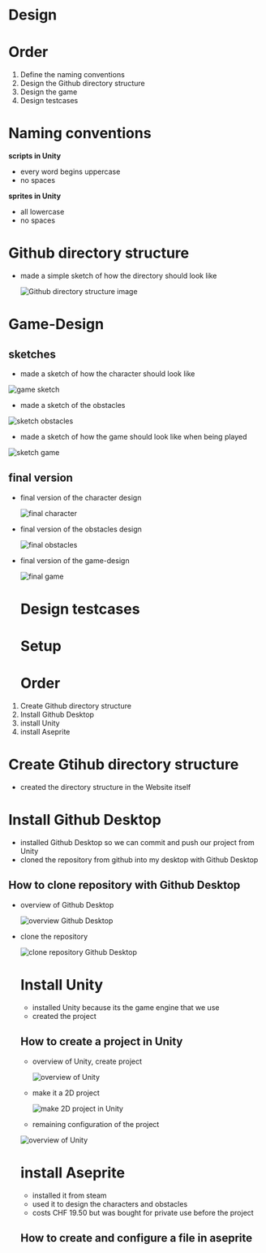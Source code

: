 # Design

# Order
1. Define the naming conventions
1. Design the Github directory structure
1. Design the game 
1. Design testcases

# Naming conventions

**scripts in Unity**

- every word begins uppercase
- no spaces

**sprites in Unity**

- all lowercase
- no spaces

# Github directory structure

- made a simple sketch of how the directory should look like

  ![Github directory structure image](../../01_Documentation/02_Resources/images/realize-sketch-directories.jpg)

# Game-Design

## sketches

- made a sketch of how the character should look like

 ![game sketch](../../01_Documentation/02_Resources/images/realize-sketch-character.jpg)

 - made a sketch of the obstacles

 ![sketch obstacles](../../01_Documentation/02_Resources/images/realize-sketch-obstacles.jpg)

 - made a sketch of how the game should look like when being played

  ![sketch game](../../01_Documentation/02_Resources/images/realize-sketch-game.jpg)

  ## final version

  - final version of the character design

     ![final character](../../01_Documentation/02_Resources/images/realize-final-character.png)

- final version of the obstacles design

     ![final obstacles](../../01_Documentation/02_Resources/images/realize-final-obstacles.png)

- final version of the game-design

    ![final game](../../01_Documentation/02_Resources/images/realize-final-game.png)

  # Design testcases

  # Setup

  # Order
1. Create Github directory structure
1. Install Github Desktop
1. install Unity
1. install Aseprite

# Create Gtihub directory structure

- created the directory structure in the Website itself


# Install Github Desktop
- installed Github Desktop so we can commit and push our project from Unity
- cloned the repository from github into my desktop with Github Desktop

## How to clone repository with Github Desktop

- overview of Github Desktop

   ![overview Github Desktop](../../01_Documentation/02_Resources/images/realize-view-github-desktop.png)

- clone the repository

   ![clone repository Github Desktop](../../01_Documentation/02_Resources/images/realize-clone-repository-github-desktop.png)

  # Install Unity
  - installed Unity because its the game engine that we use
  - created the project

  ## How to create a project in Unity

  - overview of Unity, create project

     ![overview of Unity](../../01_Documentation/02_Resources/images/realize-overview-unity.png)

  - make it a 2D project

    ![make 2D project in Unity](../../01_Documentation/02_Resources/images/realize-create-project-window.png)

  - remaining configuration of the project 

  ![overview of Unity](../../01_Documentation/02_Resources/images/realize-project-configuration-unity.png)

  # install Aseprite
  - installed it from steam
  - used it to design the characters and obstacles
  - costs CHF 19.50 but was bought for private use before the project

  ## How to create and configure a file in aseprite

  

  

  







